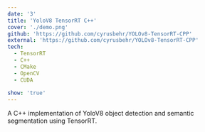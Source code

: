 ```yaml
---
date: '3'
title: 'YoloV8 TensorRT C++'
cover: './demo.png'
github: 'https://github.com/cyrusbehr/YOLOv8-TensorRT-CPP'
external: 'https://github.com/cyrusbehr/YOLOv8-TensorRT-CPP'
tech:
  - TensorRT
  - C++
  - CMake
  - OpenCV
  - CUDA
  
show: 'true'
---
```


A C++ implementation of YoloV8 object detection and semantic segmentation using TensorRT. 
